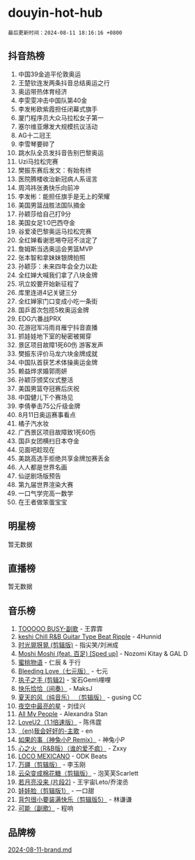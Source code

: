 # douyin-hot-hub

`最后更新时间：2024-08-11 18:16:16 +0800`

## 抖音热榜

1. 中国39金追平伦敦奥运
1. 王楚钦连发两条抖音总结奥运之行
1. 奥运带热体育经济
1. 李雯雯冲击中国队第40金
1. 李发彬欧紫霞担任闭幕式旗手
1. 厦门程序员大众马拉松女子第一
1. 塞尔维亚爆发大规模抗议活动
1. AG十二冠王
1. 李雪琴要碎了
1. 跳水队全员发抖音告别巴黎奥运
1. Uzi马拉松完赛
1. 樊振东赛后发文：有始有终
1. 医院腾楼收治新冠病人系谣言
1. 周鸿祎张勇快乐向前冲
1. 李发彬：能担任旗手是无上的荣耀
1. 美国男篮战胜法国队摘金
1. 孙颖莎给自己打9分
1. 美国女足1:0巴西夺金
1. 谷爱凌巴黎奥运马拉松完赛
1. 全红婵看谢思埸夺冠不淡定了
1. 詹姆斯当选奥运会男篮MVP
1. 张本智和拿妹妹银牌拍照
1. 孙颖莎：未来四年会全力以赴
1. 全红婵大喊我们拿了八块金牌
1. 巩立姣要开始新征程了
1. 库里连进4记关键三分
1. 全红婵家门口变成小吃一条街
1. 国乒首次包揽5枚奥运金牌
1. EDG六番战PRX
1. 花游冠军冯雨肖雁宁抖音直播
1. 抓娃娃地下室的秘密被揭穿
1. 景区项目故障1死60伤 游客发声
1. 樊振东评价马龙六块金牌成就
1. 中国队首获艺术体操奥运金牌
1. 赖益烨求婚郭雨妍
1. 孙颖莎颁奖仪式整活
1. 美国男篮夺冠赛后庆祝
1. 中国健儿下个赛场见
1. 李倩拳击75公斤级金牌
1. 8月11日奥运赛事看点
1. 橘子汽水妆
1. 广西景区项目故障致1死60伤
1. 国乒女团横扫日本夺金
1. 见面吧趁现在
1. 美跳高选手拒绝共享金牌加赛丢金
1. 人人都是世界名画
1. 仙逆剧场版预告
1. 第九届世界渲染大赛
1. 一口气学完高一数学
1. 在王者做笨蛋宝宝

## 明星榜

暂无数据

## 直播榜

暂无数据

## 音乐榜

1. [TOOOOO BUSY-副歌](https://sf3-cdn-tos.douyinstatic.com/obj/tos-cn-ve-2774/o0fmjGZetNDjSM5EimFs2QlzBg30YgByJMRQrC) - 王霏霏
1. [keshi Chill R&B Guitar Type Beat Ripple](https://sf3-cdn-tos.douyinstatic.com/obj/tos-cn-ve-2774/okQIfmitAB3HpgZQo0YCEFEACcDhQngn0fkFIC) - 4Hunnid
1. [时光晃呀晃 (剪辑版)](https://sf5-hl-cdn-tos.douyinstatic.com/obj/tos-cn-ve-2774/o8ACeQem3gwI1x3GIYGAfKG0LJebKFRJDwRwyW) - 指尖笑/刘洲成
1. [Moshi Moshi (feat. 百足) [Sped up]](https://sf5-hl-cdn-tos.douyinstatic.com/obj/tos-cn-ve-2774/ocCPFQcXJLeroaIdQLIGAoeeYM3OAUYGDguHXz) - Nozomi Kitay & GAL D
1. [蜜桃物语](https://sf5-hl-cdn-tos.douyinstatic.com/obj/tos-cn-ve-2774/oIhOSCZtIACtYU4XQkngiW9kCBfVD1Fz9IYeqL) - 仁辰 & 于行
1. [Bleeding Love（七元版）](https://sf3-cdn-tos.douyinstatic.com/obj/tos-cn-ve-2774/oEgC9eZFHQ1MfSRnrfkzFp8AayDWqAQMABBgUs) - 七元
1. [执子之手 (剪辑2)](https://sf5-hl-cdn-tos.douyinstatic.com/obj/tos-cn-ve-2774/oUoZLQjCc31XzqsBnBQUNgeKtYPBcgbFDwtfcu) - 宝石Gem\哩哩
1. [快乐恰恰（间奏）](https://sf5-hl-cdn-tos.douyinstatic.com/obj/tos-cn-ve-2774/oMesum3HvWQXJxuMFeVYzf54o2QzH5aEBPOCAn) - MaksJ
1. [夏天的风（纯音乐） （剪辑版）](https://sf5-hl-cdn-tos.douyinstatic.com/obj/tos-cn-ve-2774/oUzLjBZZFQAoNRmGokEeD5zfQCObp6UeFAnTa6) - gusing CC
1. [夜空中最亮的星](https://sf5-hl-cdn-tos.douyinstatic.com/obj/tos-cn-ve-2774/o4IfgGwqqnFeXEMGaS8JBzJAdayAaCeoxqbjCD) - 刘佳兴
1. [All My People](https://sf6-cdn-tos.douyinstatic.com/obj/tos-cn-ve-2774/c7773e6b7c3f4bd9b26cd85b0cfa4eff) - Alexandra Stan
1. [LoveU2（1.1倍速版）](https://sf3-cdn-tos.douyinstatic.com/obj/tos-cn-ve-2774/oQMeDffLaEmgMwgCOEMAFCI6INzoFPgWdD0rsa) - 陈伟霆
1. [（en)我会好好的-主歌](https://sf3-cdn-tos.douyinstatic.com/obj/tos-cn-ve-2774/oUrYpIdrvCbA8m8yAZjbMWjUkL6tiinWMkBTs) - en
1. [如果的事（神兔小P Remix）](https://sf5-hl-cdn-tos.douyinstatic.com/obj/tos-cn-ve-2774/okHtAffz3g4ZB0BMQn9iC9BC6AciI3xCmgQTqt) - 神兔小P
1. [心之火（R&B版）（谁的爱不疯）](https://sf3-cdn-tos.douyinstatic.com/obj/tos-cn-ve-2774/okemkEDaIBBE3OosftCgMxlFkLQZRw37t36ZQv) - Zxxy
1. [LOCO MEXICANO](https://sf5-hl-cdn-tos.douyinstatic.com/obj/tos-cn-ve-2774/owxVoxJorA4ILBfsMAjU6t7O1xW9w0tS7EYzh6) - ODK Beats
1. [万疆（剪辑版）](https://sf3-cdn-tos.douyinstatic.com/obj/tos-cn-ve-2774/ooG7oVgFlDTelKCjCsTTobQvbdtj1BBQXnfZd8) - 李玉刚
1. [云朵变成棉花糖（剪辑版）](https://sf5-hl-cdn-tos.douyinstatic.com/obj/tos-cn-ve-2774/o8LC84GQLALFfXeyJmh8KE61byVQYMMeAZLfEI) - 泡芙芙Scarlett
1. [若月亮没来 (片段2)](https://sf5-hl-cdn-tos.douyinstatic.com/obj/tos-cn-ve-2774/ocQavLLjkCOeDxGyYeIMGgNAIwJ0QXE1Ve3Fzv) - 王宇宙Leto/乔浚丞
1. [娃娃脸（剪辑版1）](https://sf5-hl-cdn-tos.douyinstatic.com/obj/tos-cn-ve-2774/oIimSCgQoNUePTAZ1Ba7TeADY4KetGYsVFeaaB) - 一口甜
1. [背包很小要装满快乐（剪辑版5）](https://sf5-hl-cdn-tos.douyinstatic.com/obj/tos-cn-ve-2774/oUqSJIiBjw2pxsBAiQRmkbZGJrlGCMBPpIW90) - 林谦谦
1. [可能（副歌）](https://sf5-hl-cdn-tos.douyinstatic.com/obj/tos-cn-ve-2774/cde1731888894259b333569393c2fb51) - 程响

## 品牌榜

[2024-08-11-brand.md](2024-08-11-brand.md)
